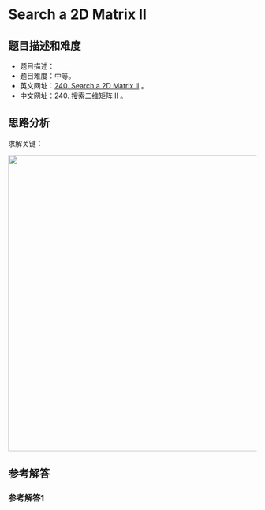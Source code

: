 # Search a 2D Matrix II

## 题目描述和难度
+ 题目描述：
+ 题目难度：中等。
+ 英文网址：[240. Search a 2D Matrix II](https://leetcode.com/problems/search-a-2d-matrix-ii/description/)  。
+ 中文网址：[240. 搜索二维矩阵 II](https://leetcode-cn.com/problems/search-a-2d-matrix-ii/description/)  。
## 思路分析
求解关键：

<img src="https://liweiwei1419.github.io/images/leetcode-solution/" width="600">

## 参考解答
### 参考解答1

```java

```